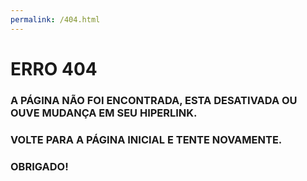 ```yaml
---
permalink: /404.html
---
```


# ERRO 404

### A PÁGINA NÃO FOI ENCONTRADA, ESTA DESATIVADA OU OUVE MUDANÇA EM SEU HIPERLINK.

### VOLTE PARA A PÁGINA INICIAL E TENTE NOVAMENTE.

### OBRIGADO!
